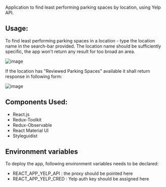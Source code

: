 Application to find least performing parking spaces by location, using Yelp API.

## Usage:

To find least performing parking spaces in a location - type the location name in the search-bar provided. The location name should be sufficiently specific, the app won't return  any result for too broad an area.

![image](https://user-images.githubusercontent.com/4627495/125260314-d9a5a380-e31d-11eb-81a5-db2b6ed8598d.png)

If the location has "Reviewed Parking Spaces" available it shall return response in following form:

![image](https://user-images.githubusercontent.com/4627495/125260610-21c4c600-e31e-11eb-8c86-67ffa4b793ca.png)


## Components Used:

- React.js
- Redux-Toolkit
- Redux-Observable
- React Material UI
- Styleguidist


## Environment variables

To deploy the app, following environment variables needs to be declared:

- REACT_APP_YELP_API : the proxy should be pointed here
- REACT_APP_YELP_CRED : Yelp auth key should be assigned here
